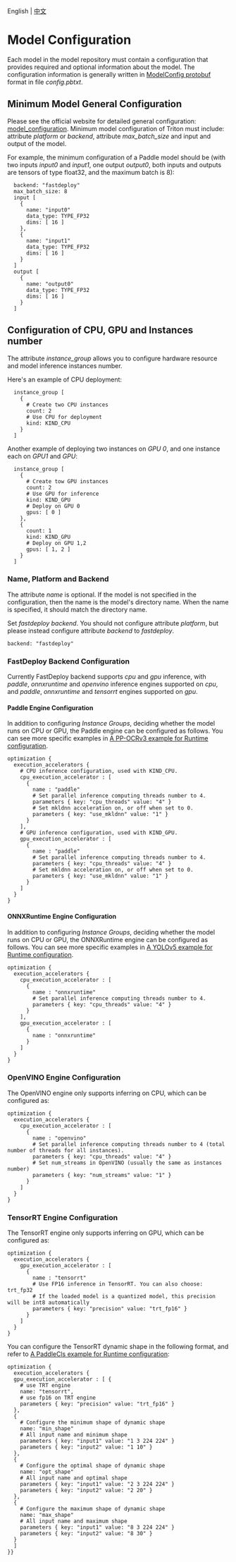 English | [中文](../zh_CN/model_configuration.md)
# Model Configuration
Each model in the model repository must contain a configuration that provides required and optional information about the model. The configuration information is generally written in [ModelConfig protobuf](https://github.com/triton-inference-server/common/blob/main/protobuf/model_config.proto) format in file *config.pbtxt*.

## Minimum Model General Configuration
Please see the official website for detailed general configuration: [model_configuration](https://github.com/triton-inference-server/server/blob/main/docs/user_guide/model_configuration.md). Minimum model configuration of Triton must include: attribute *platform* or *backend*, attribute *max_batch_size* and input and output of the model.

For example, the minimum configuration of a Paddle model should be (with two inputs *input0* and *input1*, one output *output0*, both inputs and outputs are tensors of type float32, and the maximum batch is 8):


```
  backend: "fastdeploy"
  max_batch_size: 8
  input [
    {
      name: "input0"
      data_type: TYPE_FP32
      dims: [ 16 ]
    },
    {
      name: "input1"
      data_type: TYPE_FP32
      dims: [ 16 ]
    }
  ]
  output [
    {
      name: "output0"
      data_type: TYPE_FP32
      dims: [ 16 ]
    }
  ]
```

## Configuration of CPU, GPU and Instances number

The attribute *instance_group* allows you to configure hardware resource and model inference instances number.

Here's an example of CPU deployment:
```
  instance_group [
    {
      # Create two CPU instances
      count: 2
      # Use CPU for deployment 
      kind: KIND_CPU
    }
  ]
```
Another example of deploying two instances on *GPU 0*, and one instance each on *GPU1* and *GPU*:

```
  instance_group [
    {
      # Create tow GPU instances
      count: 2
      # Use GPU for inference
      kind: KIND_GPU
      # Deploy on GPU 0
      gpus: [ 0 ]
    },
    {
      count: 1
      kind: KIND_GPU
      # Deploy on GPU 1,2
      gpus: [ 1, 2 ]
    }
  ]
```

### Name, Platform and Backend
The attribute *name* is optional. If the model is not specified in the configuration,  then the name is the model's directory name. When the name is specified, it should match the directory name.

Set *fastdeploy backend*. You should not configure attribute *platform*, but please instead configure attribute *backend* to *fastdeploy*.

```
backend: "fastdeploy"
```

### FastDeploy Backend Configuration

Currently FastDeploy backend supports *cpu* and *gpu* inference, with *paddle*, *onnxruntime* and *openvino* inference engines supported on *cpu*, and *paddle*, *onnxruntime* and *tensorrt* engines supported on *gpu*.


#### Paddle Engine Configuration
In addition to configuring *Instance Groups*, deciding whether the model runs on CPU or GPU, the Paddle engine can be configured as follows. You can see more specific examples in [A PP-OCRv3 example for Runtime configuration](../../../examples/vision/ocr/PP-OCRv3/serving/models/cls_runtime/config.pbtxt).

```
optimization {
  execution_accelerators {
    # CPU inference configuration, used with KIND_CPU.
    cpu_execution_accelerator : [
      {
        name : "paddle"
        # Set parallel inference computing threads number to 4.
        parameters { key: "cpu_threads" value: "4" }
        # Set mkldnn acceleration on, or off when set to 0.
        parameters { key: "use_mkldnn" value: "1" }
      }
    ],
    # GPU inference configuration, used with KIND_GPU.
    gpu_execution_accelerator : [
      {
        name : "paddle"
        # Set parallel inference computing threads number to 4.
        parameters { key: "cpu_threads" value: "4" }
        # Set mkldnn acceleration on, or off when set to 0.
        parameters { key: "use_mkldnn" value: "1" }
      }
    ]
  }
}
```

#### ONNXRuntime Engine Configuration
In addition to configuring *Instance Groups*, deciding whether the model runs on CPU or GPU, the ONNXRuntime engine can be configured as follows. You can see more specific examples in [A YOLOv5 example for Runtime configuration](../../../examples/vision/detection/yolov5/serving/models/runtime/config.pbtxt).

```
optimization {
  execution_accelerators {
    cpu_execution_accelerator : [
      {
        name : "onnxruntime"
        # Set parallel inference computing threads number to 4.
        parameters { key: "cpu_threads" value: "4" }
      }
    ],
    gpu_execution_accelerator : [
      {
        name : "onnxruntime"
      }
    ]
  }
}
```

### OpenVINO Engine Configuration
The OpenVINO engine only supports inferring on CPU, which can be configured as:

```
optimization {
  execution_accelerators {
    cpu_execution_accelerator : [
      {
        name : "openvino"
        # Set parallel inference computing threads number to 4 (total number of threads for all instances).
        parameters { key: "cpu_threads" value: "4" }
        # Set num_streams in OpenVINO (usually the same as instances number)
        parameters { key: "num_streams" value: "1" }
      }
    ]
  }
}
```

### TensorRT Engine Configuration
The TensorRT engine only supports inferring on GPU, which can be configured as:

```
optimization {
  execution_accelerators {
    gpu_execution_accelerator : [
      {
        name : "tensorrt"
        # Use FP16 inference in TensorRT. You can also choose: trt_fp32
        # If the loaded model is a quantized model, this precision will be int8 automatically
        parameters { key: "precision" value: "trt_fp16" }
      }
    ]
  }
}
```

You can configure the TensorRT dynamic shape in the following format, and refer to [A PaddleCls example for Runtime configuration](../../../examples/vision/classification/paddleclas/serving/models/runtime/config.pbtxt):
```
optimization {
  execution_accelerators {
  gpu_execution_accelerator : [ {
    # use TRT engine
    name: "tensorrt",
    # use fp16 on TRT engine
    parameters { key: "precision" value: "trt_fp16" }
  },
  {
    # Configure the minimum shape of dynamic shape
    name: "min_shape"
    # All input name and minimum shape
    parameters { key: "input1" value: "1 3 224 224" }
    parameters { key: "input2" value: "1 10" }
  },
  {
    # Configure the optimal shape of dynamic shape
    name: "opt_shape"
    # All input name and optimal shape
    parameters { key: "input1" value: "2 3 224 224" }
    parameters { key: "input2" value: "2 20" }
  },
  {
    # Configure the maximum shape of dynamic shape
    name: "max_shape"
    # All input name and maximum shape
    parameters { key: "input1" value: "8 3 224 224" }
    parameters { key: "input2" value: "8 30" }
  }
  ]
}}
```
